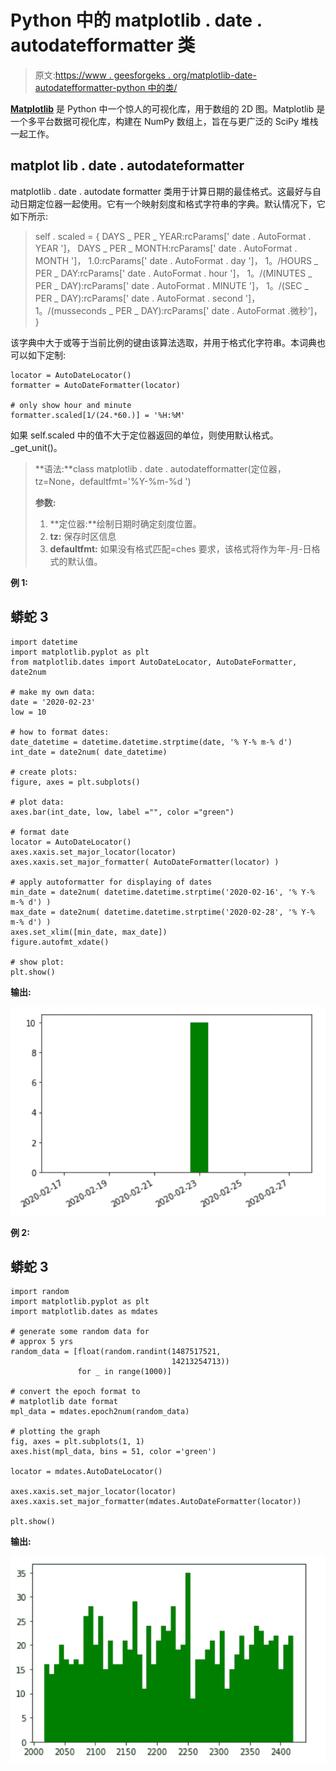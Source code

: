 # Python 中的 matplotlib . date . autodatefformatter 类

> 原文:[https://www . geesforgeks . org/matplotlib-date-autodatefformatter-python 中的类/](https://www.geeksforgeeks.org/matplotlib-dates-autodateformatter-class-in-python/)

[**Matplotlib**](https://www.geeksforgeeks.org/python-matplotlib-an-overview/) 是 Python 中一个惊人的可视化库，用于数组的 2D 图。Matplotlib 是一个多平台数据可视化库，构建在 NumPy 数组上，旨在与更广泛的 SciPy 堆栈一起工作。

## matplot lib . date . autodateformatter

matplotlib . date . autodate formatter 类用于计算日期的最佳格式。这最好与自动日期定位器一起使用。它有一个映射刻度和格式字符串的字典。默认情况下，它如下所示:

> self . scaled = {
> DAYS _ PER _ YEAR:rcParams[' date . AutoFormat . YEAR ']，
> DAYS _ PER _ MONTH:rcParams[' date . AutoFormat . MONTH ']，
> 1.0:rcParams[' date . AutoFormat . day ']，
> 1。/HOURS _ PER _ DAY:rcParams[' date . AutoFormat . hour ']，
> 1。/(MINUTES _ PER _ DAY):rcParams[' date . AutoFormat . MINUTE ']，
> 1。/(SEC _ PER _ DAY):rcParams[' date . AutoFormat . second ']，
> 1。/(musseconds _ PER _ DAY):rcParams[' date . AutoFormat .微秒']，
> }

该字典中大于或等于当前比例的键由该算法选取，并用于格式化字符串。本词典也可以如下定制:

```
locator = AutoDateLocator()
formatter = AutoDateFormatter(locator)

# only show hour and minute
formatter.scaled[1/(24.*60.)] = '%H:%M'
```

如果 self.scaled 中的值不大于定位器返回的单位，则使用默认格式。_get_unit()。

> **语法:**class matplotlib . date . autodatefformatter(定位器，tz=None，defaultfmt='%Y-%m-%d ')
> 
> **参数:**
> 
> 1.  **定位器:**绘制日期时确定刻度位置。
> 2.  **tz:** 保存时区信息
> 3.  **defaultfmt:** 如果没有格式匹配=ches 要求，该格式将作为年-月-日格式的默认值。

**例 1:**

## 蟒蛇 3

```
import datetime
import matplotlib.pyplot as plt
from matplotlib.dates import AutoDateLocator, AutoDateFormatter, date2num

# make my own data:
date = '2020-02-23'
low = 10

# how to format dates:
date_datetime = datetime.datetime.strptime(date, '% Y-% m-% d')
int_date = date2num( date_datetime)

# create plots:
figure, axes = plt.subplots()

# plot data:
axes.bar(int_date, low, label ="", color ="green")

# format date
locator = AutoDateLocator()
axes.xaxis.set_major_locator(locator)
axes.xaxis.set_major_formatter( AutoDateFormatter(locator) )

# apply autoformatter for displaying of dates
min_date = date2num( datetime.datetime.strptime('2020-02-16', '% Y-% m-% d') )
max_date = date2num( datetime.datetime.strptime('2020-02-28', '% Y-% m-% d') )
axes.set_xlim([min_date, max_date])
figure.autofmt_xdate()

# show plot:
plt.show()
```

**输出:**

![](img/e8bcf47c280d3890a69c914719eb6fa9.png)

**例 2:**

## 蟒蛇 3

```
import random
import matplotlib.pyplot as plt
import matplotlib.dates as mdates

# generate some random data for
# approx 5 yrs
random_data = [float(random.randint(1487517521,
                                    14213254713))
               for _ in range(1000)]

# convert the epoch format to
# matplotlib date format
mpl_data = mdates.epoch2num(random_data)

# plotting the graph
fig, axes = plt.subplots(1, 1)
axes.hist(mpl_data, bins = 51, color ='green')

locator = mdates.AutoDateLocator()

axes.xaxis.set_major_locator(locator)
axes.xaxis.set_major_formatter(mdates.AutoDateFormatter(locator))

plt.show()
```

**输出:**

![](img/90e56fbb04a009e37f57716bab2ad4f7.png)